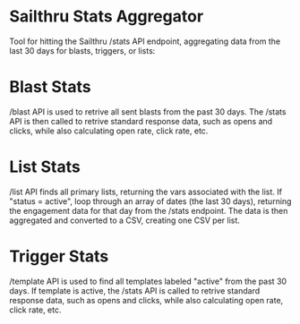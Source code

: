 # Sailthru Stats Aggregator

Tool for hitting the Sailthru /stats API endpoint, aggregating data from the last 30 days for blasts, triggers, or lists:

# Blast Stats

/blast API is used to retrive all sent blasts from the past 30 days. The /stats API is then called to retrive standard response data, such as opens and clicks, while also calculating open rate, click rate, etc.

# List Stats

/list API finds all primary lists, returning the vars associated with the list. If "status = active", loop through an array of dates (the last 30 days), returning the engagement data for that day from the /stats endpoint. The data is then aggregated and converted to a CSV, creating one CSV per list.

# Trigger Stats

/template API is used to find all templates labeled "active" from the past 30 days. If template is active, the /stats API is called to retrive standard response data, such as opens and clicks, while also calculating open rate, click rate, etc.
